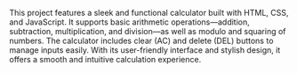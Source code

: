 This project features a sleek and functional calculator built with HTML, CSS, and JavaScript. 
It supports basic arithmetic operations—addition, subtraction, multiplication, and division—as well as modulo and squaring of numbers. 
The calculator includes clear (AC) and delete (DEL) buttons to manage inputs easily. 
With its user-friendly interface and stylish design, it offers a smooth and intuitive calculation experience.
